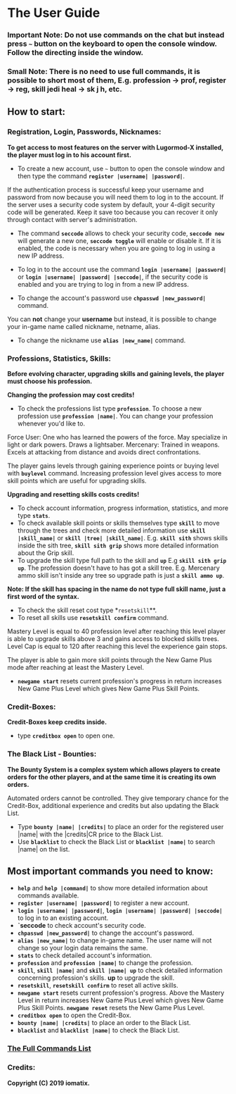 # The User Guide

### Important Note: Do not use commands on the chat but instead press `~` button on the keyboard to open the console window. Follow the directing inside the window.
### Small Note: There is no need to use full commands, it is possible to short most of them, E.g. profession -> prof, register -> reg, skill jedi heal -> sk j h, etc.

## How to start:

### Registration, Login, Passwords, Nicknames:
**To get access to most features on the server with Lugormod-X installed, the player must log in to his account first.**

- To create a new account, use `~` button to open the console window and then type the command **`register |username| |password|`**.

If the authentication process is successful keep your username and password from now because you will need them to log in to the account.
If the server uses a security code system by default, your 4-digit security code will be generated. Keep it save too because you can recover it only through contact with server's administration.
- The command **`seccode`** allows to check your security code, **`seccode new`** will generate a new one, **`seccode toggle`** will enable or disable it. If it is enabled, the code is necessary when you are going to log in using a new IP address.

- To log in to the account use the command **`login |username| |password|`** or **`login |username| |password| |seccode|`**, if the security code is enabled and you are trying to log in from a new IP address.

- To change the account's password use **`chpasswd |new_password|`** command.

You can **not** change your **username** but instead, it is possible to change your in-game name called nickname, netname, alias.
- To change the nickname use **`alias |new_name|`** command.

### Professions, Statistics, Skills:
**Before evolving character, upgrading skills and gaining levels, the player must choose his profession.**

**Changing the profession may cost credits!**

- To check the professions list type **`profession`**.  To choose a new profession use **`profession |name|`**. You can change your profession whenever you'd like to.

Force User: One who has learned the powers of the force. May specialize in light or dark powers. Draws a lightsaber. 
Mercenary: Trained in weapons. Excels at attacking from distance and avoids direct confrontations.

The player gains levels through gaining experience points or buying level with **`buylevel`** command.
Increasing profession level gives access to more skill points which are useful for upgrading skills.

**Upgrading and resetting skills costs credits!**

- To check account information, progress information, statistics, and more type **`stats`**.
- To check available skill points or skills themselves type **`skill`** to move through the trees and check more detailed information use **`skill |skill_name|`** or **`skill |tree| |skill_name|`**.
E.g. **`skill sith`** shows skills inside the sith tree, **`skill sith grip`** shows more detailed information about the Grip skill.
- To upgrade the skill type full path to the skill and **`up`** E.g **`skill sith grip up`**. 
The profession doesn't have to has got a skill tree. E.g. Mercenary ammo skill isn't inside any tree so upgrade path is just a **`skill ammo up`**.

**Note: If the skill has spacing in the name do not type full skill name, just a first word of the syntax.**

- To check the skill reset cost type *`resetskill`**.
- To reset all skills use **`resetskill confirm`** command.

Mastery Level is equal to 40 profession level after reaching this level player is able to upgrade skills above 3 and gains access to blocked skills trees.
Level Cap is equal to 120 after reaching this level the experience gain stops.

The player is able to gain more skill points through the New Game Plus mode after reaching at least the Mastery Level.
- **`newgame start`** resets current profession's progress in return increases New Game Plus Level which gives New Game Plus Skill Points.

### Credit-Boxes:
**Credit-Boxes keep credits inside.**
- type **`creditbox open`** to open one.

### The Black List - Bounties:
**The Bounty System is a complex system which allows players to create orders for the other players, and at the same time it is creating its own orders.**

Automated orders cannot be controlled. They give temporary chance for the Credit-Box, additional experience and credits but also updating the Black List.

- Type **`bounty |name| |credits|`** to place an order for the registered user |name| with the |credits|CR price to the Black List.
- Use **`blacklist`** to check the Black List or **`blacklist |name|`** to search |name| on the list.

## Most important commands you need to know:
- **`help`** and **`help |command|`** to show more detailed information about commands available.
- **`register |username| |password|`** to register a new account.
- **`login |username| |password|`**, **`login |username| |password| |seccode|`** to log in to an existing account.
- **`seccode** to check account's security code.
- **`chpasswd |new_password|`** to change the account's password.
- **`alias |new_name|`** to change in-game name. The user name will not change so your login data remains the same.
- **`stats`** to check detailed account's information.
- **`profession`** and **`profession |name|`** to change the profession.
- **`skill`**, **`skill |name|`** and **`skill |name| up`** to check detailed information concerning profession's skills. **up** to upgrade the skill.
- **`resetskill`**, **`resetskill confirm`** to reset all active skills.
- **`newgame start`** resets current profession's progress. Above the Mastery Level in return increases New Game Plus Level which gives New Game Plus Skill Points. **`newgame reset`** resets the New Game Plus Level.
- **`creditbox open`** to open the Credit-Box.
- **`bounty |name| |credits|`** to place an order to the Black List.
- **`blacklist`** and **`blacklist |name|`** to check the Black List.

### [The Full Commands List](Commands.md)

### Credits:

**Copyright (C) 2019 iomatix.**
